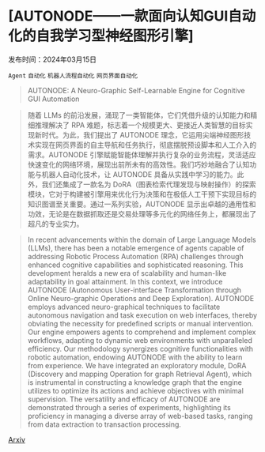 # [AUTONODE——一款面向认知GUI自动化的自我学习型神经图形引擎]

发布时间：2024年03月15日

`Agent` `自动化` `机器人流程自动化` `网页界面自动化`

> AUTONODE: A Neuro-Graphic Self-Learnable Engine for Cognitive GUI Automation

> 随着 LLMs 的前沿发展，涌现了一类智能体，它们凭借升级的认知能力和精细推理解决了 RPA 难题，标志着一个规模更大、更接近人类智慧的目标实现新时代。为此，我们提出了 AUTONODE 理念，它运用尖端神经图形技术实现在网页界面的自主导航和任务执行，彻底摆脱预设脚本和人工介入的需求。AUTONODE 引擎赋能智能体理解并执行复杂的业务流程，灵活适应快速变化的网络环境，展现出前所未有的高效性。我们巧妙地融合了认知功能与机器人自动化技术，让 AUTONODE 具备从实践中学习的能力。此外，我们还集成了一款名为 DoRA（图表检索代理发现与映射操作）的探索模块，它对于构建被引擎用来优化行为决策和在极低人工干预下实现目标的知识图谱至关重要。通过一系列实验，AUTONODE 显示出卓越的通用性和功效，无论是在数据抓取还是交易处理等多元化的网络任务上，都展现出了超凡的专业实力。

> In recent advancements within the domain of Large Language Models (LLMs), there has been a notable emergence of agents capable of addressing Robotic Process Automation (RPA) challenges through enhanced cognitive capabilities and sophisticated reasoning. This development heralds a new era of scalability and human-like adaptability in goal attainment. In this context, we introduce AUTONODE (Autonomous User-interface Transformation through Online Neuro-graphic Operations and Deep Exploration). AUTONODE employs advanced neuro-graphical techniques to facilitate autonomous navigation and task execution on web interfaces, thereby obviating the necessity for predefined scripts or manual intervention. Our engine empowers agents to comprehend and implement complex workflows, adapting to dynamic web environments with unparalleled efficiency. Our methodology synergizes cognitive functionalities with robotic automation, endowing AUTONODE with the ability to learn from experience. We have integrated an exploratory module, DoRA (Discovery and mapping Operation for graph Retrieval Agent), which is instrumental in constructing a knowledge graph that the engine utilizes to optimize its actions and achieve objectives with minimal supervision. The versatility and efficacy of AUTONODE are demonstrated through a series of experiments, highlighting its proficiency in managing a diverse array of web-based tasks, ranging from data extraction to transaction processing.

[Arxiv](https://arxiv.org/abs/2403.10171)